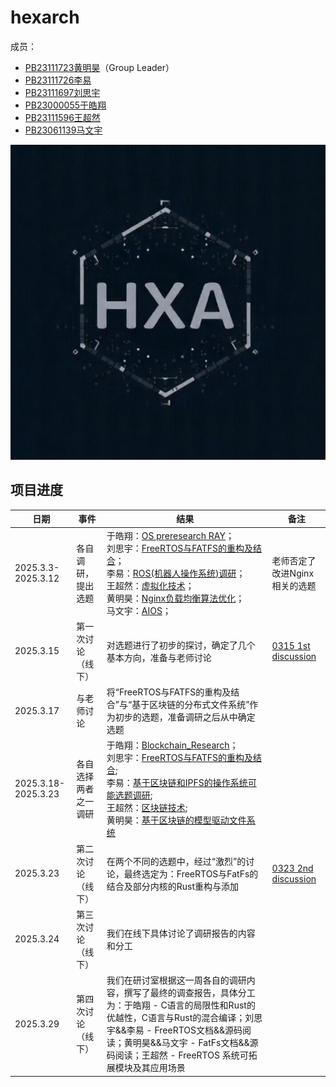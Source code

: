 # hexarch
成员：
+ [PB23111723黄明昊](https://github.com/VideoBus66)（Group Leader）
+ [PB23111726李易](https://github.com/Leeyiiii)
+ [PB23111697刘思宇](https://github.com/MrKyomoto)
+ [PB23000055于皓翔](https://github.com/Parfait5)
+ [PB23111596王超然](https://github.com/cmdyc)
+ [PB23061139马文宇](https://github.com/LUNACY72)

![Group LOGO](./pic/group_logo.jpg)

## 项目进度
| 日期      | 事件     | 结果                                                    | 备注           |
| --------- | -------- | ------------------------------------------------------- | -------------- |
|2025.3.3-2025.3.12|各自调研，提出选题|于皓翔：[OS preresearch RAY](https://github.com/OSH-2025/hexarch/blob/master/docs/preResearch/%E4%BA%8E%E7%9A%93%E7%BF%94_OS_preresearch_RAY.pdf)；<br>刘思宇：[FreeRTOS与FATFS的重构及结合](https://github.com/OSH-2025/hexarch/blob/master/docs/preResearch/%E5%88%98%E6%80%9D%E5%AE%87_freeRTOS%20%26%20FatFs%E7%BB%93%E5%90%88%E4%BB%A5%E5%8F%8A%E9%87%8D%E6%9E%84%E7%9A%84%E5%8F%AF%E8%A1%8C%E6%80%A7%E6%8E%A2%E8%AE%A8.pdf)；<br>李易：[ROS(机器人操作系统)调研](https://github.com/OSH-2025/hexarch/blob/master/docs/preResearch/%E6%9D%8E%E6%98%93-ROS.md)；<br>王超然：[虚拟化技术](https://github.com/OSH-2025/hexarch/blob/master/docs/preResearch/%E7%8E%8B%E8%B6%85%E7%84%B6-%E8%99%9A%E6%8B%9F%E5%8C%96%E6%8A%80%E6%9C%AF.md)；<br>黄明昊：[Nginx负载均衡算法优化](https://github.com/OSH-2025/hexarch/blob/master/docs/preResearch/%E9%BB%84%E6%98%8E%E6%98%8A-Nginx%E5%8F%8D%E5%90%91%E4%BB%A3%E7%90%86%E7%9A%84%E8%B4%9F%E8%BD%BD%E5%9D%87%E8%A1%A1%E7%AE%97%E6%B3%95%E4%BC%98%E5%8C%96%E4%B8%8E%E5%AE%9E%E7%8E%B0.pdf)；<br>马文宇：[AIOS](https://github.com/OSH-2025/hexarch/blob/master/docs/preResearch/%E9%A9%AC%E6%96%87%E5%AE%87-AIOS.pdf)；|老师否定了改进Nginx相关的选题|
|2025.3.15|第一次讨论（线下）|对选题进行了初步的探讨，确定了几个基本方向，准备与老师讨论| [0315 1st discussion](https://github.com/OSH-2025/hexarch/blob/master/docs/discussion/0315_1st_discussion.md)|
|2025.3.17|与老师讨论|将“FreeRTOS与FATFS的重构及结合”与“基于区块链的分布式文件系统”作为初步的选题，准备调研之后从中确定选题||
|2025.3.18-2025.3.23|各自选择两者之一调研|于皓翔：[Blockchain_Research](https://github.com/OSH-2025/hexarch/blob/master/docs/preResearch/%E4%BA%8E%E7%9A%93%E7%BF%94_Blockchain_Research.pdf)；<br>刘思宇：[FreeRTOS与FATFS的重构及结合](https://github.com/OSH-2025/hexarch/blob/master/docs/preResearch/%E5%88%98%E6%80%9D%E5%AE%87_freeRTOS%20%26%20FatFs%E7%BB%93%E5%90%88%E4%BB%A5%E5%8F%8A%E9%87%8D%E6%9E%84%E7%9A%84%E5%8F%AF%E8%A1%8C%E6%80%A7%E6%8E%A2%E8%AE%A8.pdf);<br>李易：[基于区块链和IPFS的操作系统可能选题调研](https://github.com/OSH-2025/hexarch/blob/master/docs/preResearch/%E6%9D%8E%E6%98%93-%E5%9F%BA%E4%BA%8E%E5%8C%BA%E5%9D%97%E9%93%BE%E5%92%8CIPFS%E7%9A%84%E6%93%8D%E4%BD%9C%E7%B3%BB%E7%BB%9F%E5%8F%AF%E8%83%BD%E9%80%89%E9%A2%98%E8%B0%83%E7%A0%94.md);<br>王超然：[区块链技术](https://github.com/OSH-2025/hexarch/blob/master/docs/preResearch/%E7%8E%8B%E8%B6%85%E7%84%B6-%E5%8C%BA%E5%9D%97%E9%93%BE%E6%8A%80%E6%9C%AF.md);<br>黄明昊：[基于区块链的模型驱动文件系统](https://github.com/OSH-2025/hexarch/blob/master/docs/preResearch/%E9%BB%84%E6%98%8E%E6%98%8A-%E5%9F%BA%E4%BA%8E%E5%8C%BA%E5%9D%97%E9%93%BE%E7%9A%84%E6%A8%A1%E5%9E%8B%E9%A9%B1%E5%8A%A8%E6%96%87%E4%BB%B6%E7%B3%BB%E7%BB%9F.pdf)||
|2025.3.23|第二次讨论（线下）|在两个不同的选题中，经过“激烈”的讨论，最终选定为：FreeRTOS与FatFs的结合及部分内核的Rust重构与添加| [0323 2nd discussion](https://github.com/OSH-2025/hexarch/blob/master/docs/discussion/0323_2nd_discussion.md)|
|2025.3.24|第三次讨论（线下）|我们在线下具体讨论了调研报告的内容和分工||
|2025.3.29|第四次讨论（线下）|我们在研讨室根据这一周各自的调研内容，撰写了最终的调查报告，具体分工为：于皓翔 - C语言的局限性和Rust的优越性，C语言与Rust的混合编译；刘思宇&&李易 - FreeRTOS文档&&源码阅读；黄明昊&&马文宇 - FatFs文档&&源码阅读；王超然 - FreeRTOS 系统可拓展模块及其应用场景||
